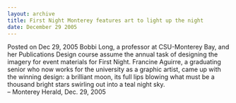 ```yaml
---
layout: archive
title: First Night Monterey features art to light up the night
date: December 29 2005
---
```





<span class="date">Posted on Dec 29, 2005    </span>
Bobbi Long, a professor at CSU-Monterey Bay, and her Publications
Design course assume the annual task of designing the imagery for
event materials for First Night. Francine Aguirre, a graduating
senior who now works for the university as a graphic artist, came
up with the winning design: a brilliant moon, its full lips blowing
what must be a thousand bright stars swirling out into a teal night
sky.<br>
&#x2013; Monterey Herald, Dec. 29, 2005<br/></br>




